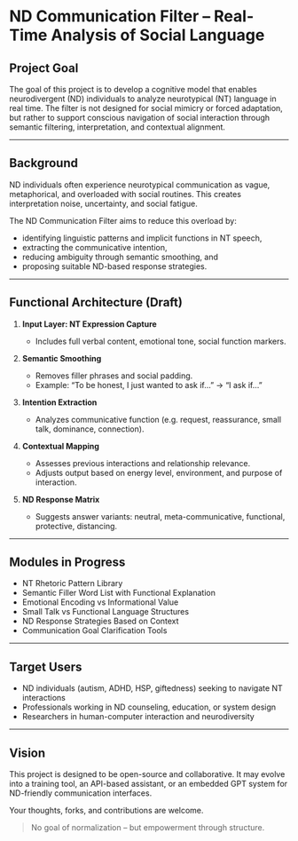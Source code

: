 # ND Communication Filter – Real-Time Analysis of Social Language

## Project Goal

The goal of this project is to develop a cognitive model that enables neurodivergent (ND) individuals to analyze neurotypical (NT) language in real time. The filter is not designed for social mimicry or forced adaptation, but rather to support conscious navigation of social interaction through semantic filtering, interpretation, and contextual alignment.

---

## Background

ND individuals often experience neurotypical communication as vague, metaphorical, and overloaded with social routines. This creates interpretation noise, uncertainty, and social fatigue.

The ND Communication Filter aims to reduce this overload by:
- identifying linguistic patterns and implicit functions in NT speech,
- extracting the communicative intention,
- reducing ambiguity through semantic smoothing, and
- proposing suitable ND-based response strategies.

---

## Functional Architecture (Draft)

1. **Input Layer: NT Expression Capture**
   - Includes full verbal content, emotional tone, social function markers.

2. **Semantic Smoothing**
   - Removes filler phrases and social padding.
   - Example: “To be honest, I just wanted to ask if…” → “I ask if…”

3. **Intention Extraction**
   - Analyzes communicative function (e.g. request, reassurance, small talk, dominance, connection).

4. **Contextual Mapping**
   - Assesses previous interactions and relationship relevance.
   - Adjusts output based on energy level, environment, and purpose of interaction.

5. **ND Response Matrix**
   - Suggests answer variants: neutral, meta-communicative, functional, protective, distancing.

---

## Modules in Progress

- NT Rhetoric Pattern Library
- Semantic Filler Word List with Functional Explanation
- Emotional Encoding vs Informational Value
- Small Talk vs Functional Language Structures
- ND Response Strategies Based on Context
- Communication Goal Clarification Tools

---

## Target Users

- ND individuals (autism, ADHD, HSP, giftedness) seeking to navigate NT interactions
- Professionals working in ND counseling, education, or system design
- Researchers in human-computer interaction and neurodiversity

---

## Vision

This project is designed to be open-source and collaborative. It may evolve into a training tool, an API-based assistant, or an embedded GPT system for ND-friendly communication interfaces.

Your thoughts, forks, and contributions are welcome.

> No goal of normalization – but empowerment through structure.
